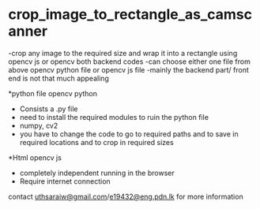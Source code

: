 # crop_image_to_rectangle_as_camscanner
-crop any image to the required size and wrap it into a rectangle using opencv js or opencv both backend codes
-can choose either one file from above opencv python file or opencv js file
-mainly the backend part/ front end is not that much appealing

*python file opencv python
- Consists a .py file
- need to install the required modules to ruin the python file
- numpy, cv2
- you have to change the code to go to required paths and to save in required locations and to crop in required sizes

*Html opencv js
- completely independent running in the browser
- Require internet connection


contact uthsaraiw@gmail.com/e19432@eng.pdn.lk for more information
